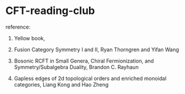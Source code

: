 # CFT-reading-club

reference: 

1. Yellow book, 

2. Fusion Category Symmetry I and II, Ryan Thorngren and Yifan Wang

3. Bosonic RCFT in Small Genera, Chiral Fermionization, and Symmetry/Subalgebra Duality, Brandon C. Rayhaun

4. Gapless edges of 2d topological orders and enriched monoidal categories, Liang Kong and Hao Zheng
